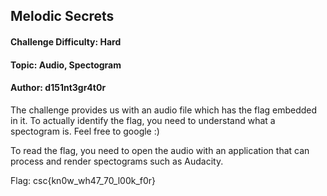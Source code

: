 ## Melodic Secrets

#### Challenge Difficulty: Hard
#### Topic: Audio, Spectogram
#### Author: d151nt3gr4t0r


The challenge provides us with an audio file which has the flag embedded in it. To actually identify the flag, you need to understand what a spectogram is. Feel free to google :)

To read the flag, you need to open the audio with an application that can process and render spectograms such as Audacity.

Flag: csc{kn0w_wh47_70_l00k_f0r}